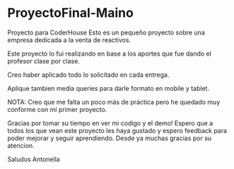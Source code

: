# ProyectoFinal-Maino
Proyecto para CoderHouse
Esto es un pequeño proyecto sobre una empresa dedicada a la venta de reactivos.

Este proyecto lo fui realizando en base a los aportes que fue dando el profesor clase por clase.

Creo haber aplicado todo lo solicitado en cada entrega.

Aplique tambien media queries para darle formato en mobile y tablet.

NOTA: Creo que me falta un poco más de práctica pero he quedado muy conforme con mí primer proyecto.

Gracias por tomar su tiempo en ver mi codigo y el demo!
Espero que a todos los que vean este proyecto les haya gustado y espero feedback para poder mejorar y seguir aprendiendo.
Desde ya muchas gracias por su atencion.

Saludos
Antonella

